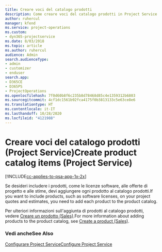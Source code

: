 ```yaml
---
title: Creare voci del catalogo prodotti
description: Come creare voci del catalogo prodotti in Project Service
author: ruhercul
manager: kfend
ms.service: project-operations
ms.custom:
- dyn365-projectservice
ms.date: 8/03/2018
ms.topic: article
ms.author: ruhercul
audience: Admin
search.audienceType:
- admin
- customizer
- enduser
search.app:
- D365CE
- D365PS
- ProjectOperations
ms.openlocfilehash: 7f0d60b8f6c235b8d78468d85c4e1359312b6803
ms.sourcegitcommit: 4cf1dc1561b92fca4175f0b3813133c5e63ce8e6
ms.translationtype: HT
ms.contentlocale: it-IT
ms.lasthandoff: 10/28/2020
ms.locfileid: "4121988"
---
```

# <a name="create-product-catalog-items-project-service"></a><span data-ttu-id="fa859-103">Creare voci del catalogo prodotti (Project Service)</span><span class="sxs-lookup"><span data-stu-id="fa859-103">Create product catalog items (Project Service)</span></span>

[!INCLUDE[cc-applies-to-psa-app-1x-2x](../includes/cc-applies-to-psa-app-1x-2x.md)]

<span data-ttu-id="fa859-104">Se desideri includere i prodotti, come le licenze software, alle offerte di progetto e alle stime, devi aggiungere ogni prodotto al catalogo prodotti.</span><span class="sxs-lookup"><span data-stu-id="fa859-104">If you want to include products, such as software licenses, on your project quotes and estimates, you need to add each product to the product catalog.</span></span>  
  
 <span data-ttu-id="fa859-105">Per ulteriori informazioni sull'aggiunta di prodotti al catalogo prodotti, vedere [Creare un prodotto (Sales)](https://docs.microsoft.com/dynamics365/sales-enterprise/create-product-sales).</span><span class="sxs-lookup"><span data-stu-id="fa859-105">For more information about adding products to the product catalog, see [Create a product (Sales)](https://docs.microsoft.com/dynamics365/sales-enterprise/create-product-sales).</span></span>  
  
### <a name="see-also"></a><span data-ttu-id="fa859-106">Vedi anche</span><span class="sxs-lookup"><span data-stu-id="fa859-106">See Also</span></span>  
 [<span data-ttu-id="fa859-107">Configurare Project Service</span><span class="sxs-lookup"><span data-stu-id="fa859-107">Configure Project Service</span></span>](../psa/configure.md)

